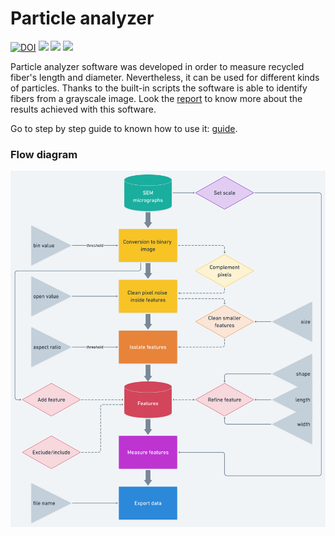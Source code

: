 # Particle analyzer
[![DOI](https://zenodo.org/badge/DOI/10.5281/zenodo.4297022.svg)](https://doi.org/10.5281/zenodo.4297022)
![](https://img.shields.io/badge/APP-MATLAB-orange?logo=mathworks)
![](https://img.shields.io/github/license/piuLAB-official/Particle_analyzer?color=green)
![](https://img.shields.io/github/v/release/piuLAB-official/Particle_analyzer)

Particle analyzer software was developed in order to measure recycled fiber's length and diameter. Nevertheless, it can be used for different kinds of particles. Thanks to the built-in scripts the software is able to identify fibers from a grayscale image. Look the [report](https://github.com/piuLAB-official/Particle_analyzer/blob/main/Report.pdf) to know more about the results achieved with this software.

Go to step by step guide to known how to use it: [guide](https://github.com/piuLAB-official/Particle_analyzer/blob/main/How_to_use.md).

### Flow diagram

![](https://github.com/piuLAB-official/Particle_analyzer/blob/main/flow-chart.png)
